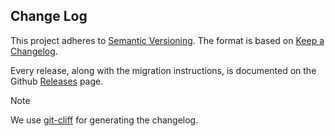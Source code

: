 ## Change Log

This project adheres to [Semantic Versioning](http://semver.org/).
The format is based on [Keep a Changelog](https://keepachangelog.com/en/1.0.0/).

Every release, along with the migration instructions, is documented on the Github [Releases](https://github.com/shortlink-org/shortlink/releases) page.

> [!NOTE]
> We use [git-cliff](https://git-cliff.org/) for generating the changelog.
